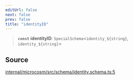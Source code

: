 ```yaml
---
editUrl: false
next: false
prev: false
title: "identityID"
---
```


> **`const`** **identityID**: `SpecialSchema`\<```identity_${string}```, ```identity_${string}```\>

## Source

[internal/microcosm/src/schema/identity.schema.ts:5](https://github.com/nodenogg-in/alpha-p2p/blob/aa60360/internal/microcosm/src/schema/identity.schema.ts#L5)
